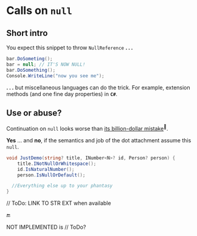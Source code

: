 # Calls on `null`

## Short intro

You expect this snippet to throw `NullReference`&nbsp;**.**&thinsp;**.**&thinsp;**.**

```csharp
bar.DoSometing();
bar = null; // IT'S NOW NULL!
bar.DoSomething();
Console.WriteLine("now you see me");
```

**.**&thinsp;**.**&thinsp;**.**&nbsp;but miscellaneous languages can do the trick. For example, extension methods (and one fine day properties) in **`C#`**.

## Use or abuse?

Continuation on `null` looks worse than [its billion-dollar mistake](https://www.infoq.com/presentations/Null-References-The-Billion-Dollar-Mistake-Tony-Hoare)<sup>🔗</sup>. 

**Yes** ... and **no**, if the semantics and job of the dot attachment assume this `null`. 

```csharp
void JustDemo(string? title, INumber<N>? id, Person? person) {
    title.INotNullOrWhitespace();
    id.IsNaturalNumber();
    person.IsNullOrDefault();

  //Everything else up to your phantasy
}
```

// ToDo: LINK TO STR EXT when available

🔚

NOT IMPLEMENTED is // ToDo?
